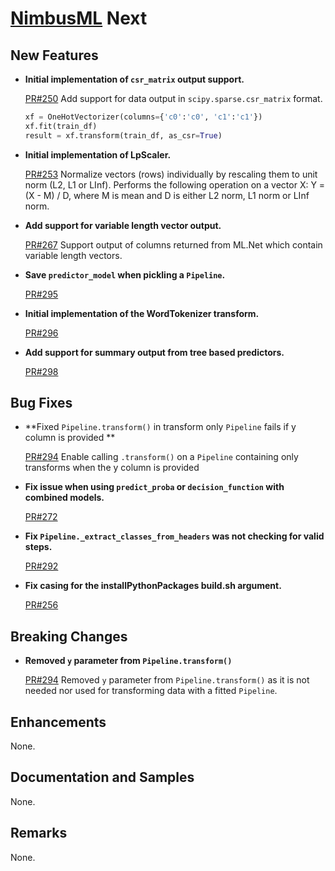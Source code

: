 # [NimbusML](https://docs.microsoft.com/en-us/nimbusml/overview) Next

## **New Features**

- **Initial implementation of `csr_matrix` output support.**

    [PR#250](https://github.com/microsoft/NimbusML/pull/250)
    Add support for data output in `scipy.sparse.csr_matrix` format.

    ```python
    xf = OneHotVectorizer(columns={'c0':'c0', 'c1':'c1'})
    xf.fit(train_df)
    result = xf.transform(train_df, as_csr=True)
    ```

- **Initial implementation of LpScaler.**

    [PR#253](https://github.com/microsoft/NimbusML/pull/253)
    Normalize vectors (rows) individually by rescaling them to unit norm (L2, L1 or LInf).
    Performs the following operation on a vector X: Y = (X - M) / D, where M is mean and D
    is either L2 norm, L1 norm or LInf norm.

- **Add support for variable length vector output.**

    [PR#267](https://github.com/microsoft/NimbusML/pull/267)
    Support output of columns returned from ML.Net which contain variable length vectors.

- **Save `predictor_model` when pickling a `Pipeline`.**

    [PR#295](https://github.com/microsoft/NimbusML/pull/295)

- **Initial implementation of the WordTokenizer transform.**

    [PR#296](https://github.com/microsoft/NimbusML/pull/296)

- **Add support for summary output from tree based predictors.**

    [PR#298](https://github.com/microsoft/NimbusML/pull/298)

## **Bug Fixes**

- **Fixed `Pipeline.transform()` in transform only `Pipeline` fails if y column is provided **

    [PR#294](https://github.com/microsoft/NimbusML/pull/294)
    Enable calling `.transform()` on a `Pipeline` containing only transforms when the y column is provided 

- **Fix issue when using `predict_proba` or `decision_function` with combined models.**

    [PR#272](https://github.com/microsoft/NimbusML/pull/272)

- **Fix `Pipeline._extract_classes_from_headers` was not checking for valid steps.**

    [PR#292](https://github.com/microsoft/NimbusML/pull/292)

- **Fix casing for the installPythonPackages build.sh argument.**

    [PR#256](https://github.com/microsoft/NimbusML/pull/256)

## **Breaking Changes**

- **Removed `y` parameter from `Pipeline.transform()`**

    [PR#294](https://github.com/microsoft/NimbusML/pull/294)
    Removed `y` parameter from `Pipeline.transform()` as it is not needed nor used for transforming data with a fitted `Pipeline`.

## **Enhancements**

None.

## **Documentation and Samples**

None. 

## **Remarks**

None.
